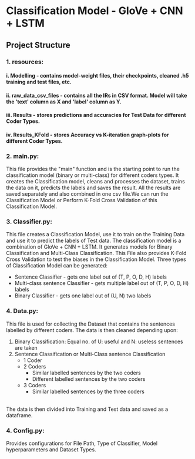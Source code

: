 # Classification Model - GloVe + CNN + LSTM

## Project Structure

### 1. resources:
#### i. Modelling - contains model-weight files, their checkpoints, cleaned .h5 training and test files, etc.
#### ii. raw_data_csv_files - contains all the IRs in CSV format. Model will take the 'text' column as X and 'label' column as Y.
#### iii. Results - stores predictions and accuracies for Test Data for different Coder Types.
#### iv. Results_KFold - stores Accuracy vs K-iteration graph-plots for different Coder Types.

### 2. main.py:
This file provides the "main" function and is the starting point to run the classification model (binary or multi-class) for different coders types. It creates the Classification model, cleans and processes the dataset, trains the data on it, predicts the labels and saves the result. All the results are saved separately and also combined in one csv file.We can run the Classification Model or Perform K-Fold Cross Validation of this Classification Model.

### 3. Classifier.py:
This file creates a Classification Model, use it to train on the Training Data and use it to predict the labels of Test data.
The classification model is a combination of GloVe + CNN + LSTM. It generates models for Binary Classification and Multi-Class Classification.
This File also provides K-Fold Cross Validation to test the biases in the Classification Model.
Three types of Classification Model can be generated:
- Sentence Classifier - gets one label out of (T, P, O, D, H) labels
- Multi-class sentence Classifier - gets multiple label out of (T, P, O, D, H) labels
- Binary Classifier - gets one label out of (U, N) two labels

### 4. Data.py:
This file is used for collecting the Dataset that contains the sentences labelled
by different coders.
The data is then cleaned depending upon:
1. Binary Classification: Equal no. of U: useful and N: useless sentences are taken
2. Sentence Classification or Multi-Class sentence Classification
    - 1 Coder
    - 2 Coders
        - Similar labelled sentences by the two coders
        - Different labelled sentences  by the two coders
    - 3 Coders
        - Similar labelled sentences by the three coders
    <br>
The data is then divided into Training and Test data and saved as a dataframe.

### 4. Config.py: 
Provides configurations for File Path, Type of Classifier, Model hyperparameters and Dataset Types.
